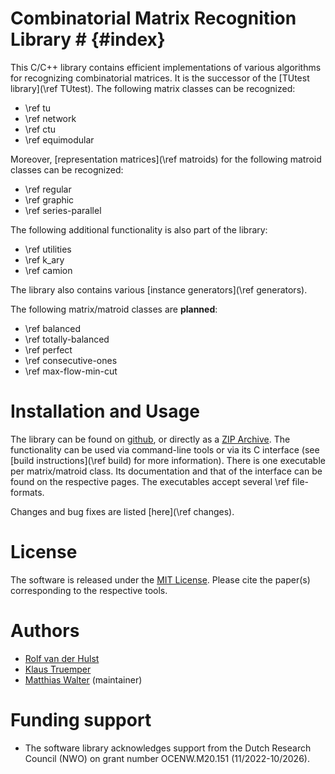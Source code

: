 # Combinatorial Matrix Recognition Library # {#index}

This C/C++ library contains efficient implementations of various algorithms for recognizing combinatorial matrices.
It is the successor of the [TUtest library](\ref TUtest).
The following matrix classes can be recognized:

  - \ref tu
  - \ref network
  - \ref ctu
  - \ref equimodular

Moreover, [representation matrices](\ref matroids) for the following matroid classes can be recognized:

  - \ref regular
  - \ref graphic
  - \ref series-parallel

The following additional functionality is also part of the library:

  - \ref utilities
  - \ref k_ary
  - \ref camion

The library also contains various [instance generators](\ref generators).

The following matrix/matroid classes are **planned**:

  - \ref balanced
  - \ref totally-balanced
  - \ref perfect
  - \ref consecutive-ones
  - \ref max-flow-min-cut

# Installation and Usage #

The library can be found on [github](https://github.com/discopt/cmr/), or directly as a [ZIP Archive](https://github.com/discopt/cmr/archive/refs/heads/master.zip).
The functionality can be used via command-line tools or via its C interface (see [build instructions](\ref build) for more information).
There is one executable per matrix/matroid class.
Its documentation and that of the interface can be found on the respective pages.
The executables accept several \ref file-formats.

Changes and bug fixes are listed [here](\ref changes).

# License #

The software is released under the [MIT License](https://en.wikipedia.org/wiki/MIT_License).
Please cite the paper(s) corresponding to the respective tools.

# Authors #

- [Rolf van der Hulst](https://people.utwente.nl/r.p.vanderhulst)
- [Klaus Truemper](https://personal.utdallas.edu/~klaus/)
- [Matthias Walter](https://people.utwente.nl/m.walter) (maintainer)

# Funding support 

- The software library acknowledges support from the Dutch Research Council (NWO) on grant number OCENW.M20.151 (11/2022-10/2026).
